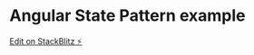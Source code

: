# Angular State Pattern example

[Edit on StackBlitz ⚡️](https://stackblitz.com/edit/angular-state-pattern-by-rneto)